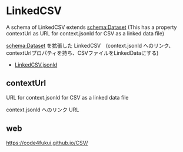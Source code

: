 # LinkedCSV

A schema of LinkedCSV extends [schema:Dataset](https://schema.org/Dataset) (This has a property contextUrl as URL for context.jsonld for CSV as a linked data file)

[schema:Dataset](https://schema.org/Dataset) を拡張した LinkedCSV　(context.jsonld へのリンク、contextUrlプロパティを持ち、CSVファイルをLinkedDataにする)

- [LinkedCSV.jsonld](LinkedCSV.jsonld)

## contextUrl

URL for context.jsonld for CSV as a linked data file

context.jsonld へのリンク URL

## web

https://code4fukui.github.io/CSV/
